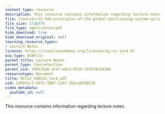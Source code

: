 ```yaml
---
content_type: resource
description: This resource contains information regarding lecture notes.
file: /courses/12-540-principles-of-the-global-positioning-system-spring-2012/5d5bf2c392fe380f12472bbca0280130_MIT12_540S12_lec4.pdf
file_size: 1736775
file_type: application/pdf
hide_download: true
hide_download_original: null
learning_resource_types:
- Lecture Notes
license: https://creativecommons.org/licenses/by-nc-sa/4.0/
ocw_type: OCWFile
parent_title: Lecture Notes
parent_type: CourseSection
parent_uid: 7db57be8-2ce7-e0cd-b529-3f5578c683b0
resourcetype: Document
title: MIT12_540S12_lec4.pdf
uid: 5d5bf2c3-92fe-380f-1247-2bbca0280130
video_metadata:
  youtube_id: null
---
```

This resource contains information regarding lecture notes.